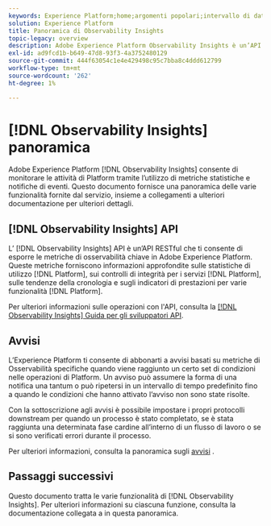 ```yaml
---
keywords: Experience Platform;home;argomenti popolari;intervallo di date
solution: Experience Platform
title: Panoramica di Observability Insights
topic-legacy: overview
description: Adobe Experience Platform Observability Insights è un’API RESTful che ti consente di esporre le metriche chiave sulle attività di Platform. Queste metriche forniscono informazioni approfondite sulle statistiche di utilizzo di Platform, sui controlli di integrità per i servizi Platform, sulle tendenze della cronologia e sugli indicatori di prestazioni per varie funzionalità di Platform.
exl-id: ad9fcd1b-b649-47d8-93f3-4a3752480129
source-git-commit: 444f63054c1e4e429498c95c7bba8c4ddd612799
workflow-type: tm+mt
source-wordcount: '262'
ht-degree: 1%

---
```


# [!DNL Observability Insights] panoramica

Adobe Experience Platform [!DNL Observability Insights] consente di monitorare le attività di Platform tramite l’utilizzo di metriche statistiche e notifiche di eventi. Questo documento fornisce una panoramica delle varie funzionalità fornite dal servizio, insieme a collegamenti a ulteriori documentazione per ulteriori dettagli.

## [!DNL Observability Insights] API

L’ [!DNL Observability Insights] API è un’API RESTful che ti consente di esporre le metriche di osservabilità chiave in Adobe Experience Platform. Queste metriche forniscono informazioni approfondite sulle statistiche di utilizzo [!DNL Platform], sui controlli di integrità per i servizi [!DNL Platform], sulle tendenze della cronologia e sugli indicatori di prestazioni per varie funzionalità [!DNL Platform].

Per ulteriori informazioni sulle operazioni con l&#39;API, consulta la [[!DNL Observability Insights] Guida per gli sviluppatori API](./api/overview.md).

## Avvisi

L’Experience Platform ti consente di abbonarti a avvisi basati su metriche di Osservabilità specifiche quando viene raggiunto un certo set di condizioni nelle operazioni di Platform. Un avviso può assumere la forma di una notifica una tantum o può ripetersi in un intervallo di tempo predefinito fino a quando le condizioni che hanno attivato l’avviso non sono state risolte.

Con la sottoscrizione agli avvisi è possibile impostare i propri protocolli downstream per quando un processo è stato completato, se è stata raggiunta una determinata fase cardine all’interno di un flusso di lavoro o se si sono verificati errori durante il processo.

Per ulteriori informazioni, consulta la panoramica sugli [avvisi](./alerts/overview.md) .

## Passaggi successivi

Questo documento tratta le varie funzionalità di [!DNL Observability Insights]. Per ulteriori informazioni su ciascuna funzione, consulta la documentazione collegata a in questa panoramica.

